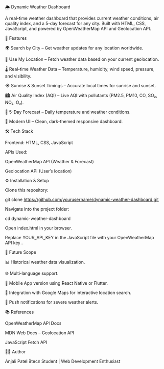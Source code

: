 🌦️ Dynamic Weather Dashboard

A real-time weather dashboard that provides current weather conditions, air quality index, and a 5-day forecast for any city.
Built with HTML, CSS, JavaScript, and powered by OpenWeatherMap API and Geolocation API.

🚀 Features

🌍 Search by City – Get weather updates for any location worldwide.

📍 Use My Location – Fetch weather data based on your current geolocation.

🌡️ Real-time Weather Data – Temperature, humidity, wind speed, pressure, and visibility.

☀️ Sunrise & Sunset Timings – Accurate local times for sunrise and sunset.

🏙️ Air Quality Index (AQI) – Live AQI with pollutants (PM2.5, PM10, CO, SO₂, NO₂, O₃).

📅 5-Day Forecast – Daily temperature and weather conditions.

🎨 Modern UI – Clean, dark-themed responsive dashboard.

🛠️ Tech Stack

Frontend: HTML, CSS, JavaScript

APIs Used:

OpenWeatherMap API
 (Weather & Forecast)

Geolocation API
 (User’s location)

⚙️ Installation & Setup

Clone this repository:

git clone https://github.com/yourusername/dynamic-weather-dashboard.git


Navigate into the project folder:

cd dynamic-weather-dashboard


Open index.html in your browser.

Replace YOUR_API_KEY in the JavaScript file with your OpenWeatherMap API key
.


🔮 Future Scope

📊 Historical weather data visualization.

🌐 Multi-language support.

📱 Mobile App version using React Native or Flutter.

🧩 Integration with Google Maps for interactive location search.

🔔 Push notifications for severe weather alerts.

📚 References

OpenWeatherMap API Docs

MDN Web Docs – Geolocation API

JavaScript Fetch API

👩‍💻 Author

Anjali Patel
Btecn Student | Web Development Enthusiast
